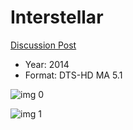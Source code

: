 # Interstellar

[Discussion Post](https://www.avsforum.com/threads/bass-eq-for-filtered-movies.2995212/post-56865694)

* Year: 2014
* Format: DTS-HD MA 5.1

![img 0](https://i.imgur.com/EhsgwM1.jpg)

![img 1](https://i.imgur.com/8QgBoBY.png)

